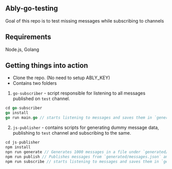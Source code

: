 ## Ably-go-testing
Goal of this repo is to test missing messages while subscribing to channels

## Requirements
Node.js, Golang

## Getting things into action
- Clone the repo. (No need to setup ABLY_KEY)
- Contains two folders
1. `go-subscriber` - script responsible for listening to all messages published on `test` channel.

```go
cd go-subscriber
go install
go run main.go // starts listening to messages and saves them in `generated/go_subscribed.json` at root.
```

2. `js-publisher` - contains scripts for generating dummy message data, publishing to `test` channel and subscribing to the same.
```js
cd js-publisher
npm install
npn run generate // Generates 1000 messages in a file under `generated/messages.json` at root.
npm run publish // Publishes messages from `generated/messages.json` and saves them at ``generated/js_published.json``
npm run subscribe // starts listening to messages and saves them in `generated/js_subscribed.json` at root.
```
